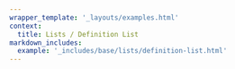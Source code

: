 ```yaml
---
wrapper_template: '_layouts/examples.html'
context:
  title: Lists / Definition List
markdown_includes:
  example: '_includes/base/lists/definition-list.html'
---
```

